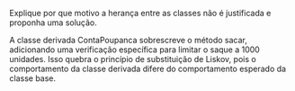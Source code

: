 Explique por que motivo a herança entre as classes não é justificada e proponha uma solução.

 A classe derivada ContaPoupanca sobrescreve o método sacar, adicionando uma verificação específica para limitar o saque a 1000 unidades. Isso quebra o princípio de substituição de Liskov, pois o comportamento da classe derivada difere do comportamento esperado da classe base.